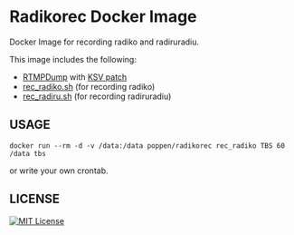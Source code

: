# Radikorec Docker Image
Docker Image for recording radiko and radiruradiu.

This image includes the following:

- [RTMPDump](https://rtmpdump.mplayerhq.hu/) with [KSV patch](https://github.com/K-S-V/Scripts/releases)
- [rec_radiko.sh](https://gist.github.com/poppen/1da36e6e5671df2c273d2c24e4ad23a7) (for recording radiko)
- [rec_radiru.sh](https://gist.github.com/poppen/0e054e20947d56756c489f74c7f53d0e) (for recording radiruradiu)

## USAGE

```
docker run --rm -d -v /data:/data poppen/radikorec rec_radiko TBS 60 /data tbs
```

or write your own crontab.

## LICENSE
[![MIT License](http://img.shields.io/badge/license-MIT-blue.svg?style=flat)](LICENSE)

